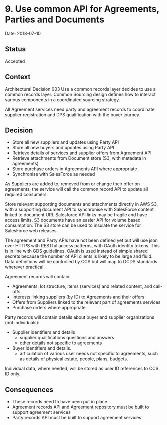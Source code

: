 # 9. Use common API for Agreements, Parties and Documents

Date: 2018-07-10

## Status

Accepted

## Context

Architectural Decision 003 Use a common records layer decides to use a common records layer. Common Sourcing design defines how to interact various components in a coordinated sourcing strategy.

All Agreement services need party and agreement records to coordinate supplier registration and DPS qualification with the buyer journey.

## Decision

- Store all new suppliers and updates using Party API
- Store all new buyers and updates using Party API
- Retrieve details of services and supplier offers from Agreement API 
- Retrieve attachments from Document store (S3, with metadata in agreements)
- Store purchase orders in Agreements API where appropriate
- Synchronise with SalesForce as needed

As Suppliers are added to, removed from or change their offer on agreements, the service will call the common record API to update all required consumers.

Store relevant supporting documents and attachments directly in AWS S3, with a supporting document API to synchronise with SalesForce content linked to document URI. Salesforce API links may be fragile and have access limits. S3 documents have an easier API for volume based consumption. The S3 store can be used to insulate the service for SalesForce web releases.

The agreement and Party APIs have not been defined yet but will use json over HTTPS with RESTful access patterns, with OAuth identity tokens. This is in line with GDS guidelines. OAuth is used instead of simple shared secrets because the number of API clients is likely to be large and fluid. Data definitions will be controlled by CCS but will map to OCDS standards wherever practical. 

Agreement records will contain:

- Agreements, lot structure, items (services) and related content, and call-offs
- Interests linking suppliers (by ID) to Agreements and their offers
- Offers from Suppliers linked to the relevant part of agreements services
- Purchase orders where appropriate

Party records will contain details about buyer and supplier organizations (not individuals):

- Supplier identifiers and details
    - supplier qualifications questions and answers
    - other details not specific to agreements
- Buyer identifiers and details.
    - articulation of various user needs not specific to agreements, such as details of physical estate, people, plans, budgets.

Individual data, where needed, will be stored as user ID references to CCS ID only.

## Consequences

- These records need to have been put in place
- Agreement records API and Agreement repository must be built to support agreement services
- Party records API must be built to support agreement services
